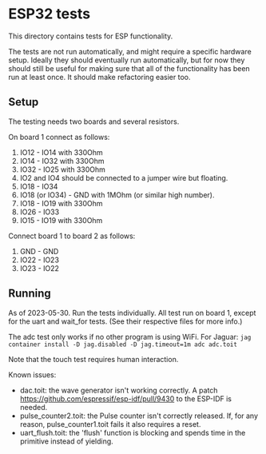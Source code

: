 # ESP32 tests

This directory contains tests for ESP functionality.

The tests are not run automatically, and might require a specific hardware setup.
Ideally they should eventually run automatically, but for now they should still
be useful for making sure that all of the functionality has been run at least
once. It should make refactoring easier too.

## Setup

The testing needs two boards and several resistors.

On board 1 connect as follows:
1. IO12 - IO14 with 330Ohm
2. IO14 - IO32 with 330Ohm
3. IO32 - IO25 with 330Ohm
4. IO2 and IO4 should be connected to a jumper wire but floating.
6. IO18 - IO34
7. IO18 (or IO34) - GND with 1MOhm (or similar high number).
5. IO18 - IO19 with 330Ohm
8. IO26 - IO33
9. IO15 - IO19 with 330Ohm

Connect board 1 to board 2 as follows:
1. GND - GND
2. IO22 - IO23
3. IO23 - IO22

## Running
As of 2023-05-30.
Run the tests individually. All test run on board 1, except for the
uart and wait_for tests. (See their respective files for more info.)

The adc test only works if no other program is using WiFi.
For Jaguar:
`jag container install -D jag.disabled -D jag.timeout=1m adc adc.toit`

Note that the touch test requires human interaction.

Known issues:
- dac.toit: the wave generator isn't working correctly. A patch
  https://github.com/espressif/esp-idf/pull/9430 to the ESP-IDF is needed.
- pulse_counter2.toit: the Pulse counter isn't correctly released. If, for
  any reason, pulse_counter1.toit fails it also requires a reset.
- uart_flush.toit: the 'flush' function is blocking and spends time in the
  primitive instead of yielding.
